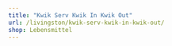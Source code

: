 ```yaml
---
title: "Kwik Serv Kwik In Kwik Out"
url: /livingston/kwik-serv-kwik-in-kwik-out/
shop: Lebensmittel
---
```

